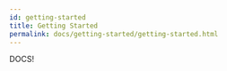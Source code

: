 ```yaml
---
id: getting-started
title: Getting Started
permalink: docs/getting-started/getting-started.html
---
```


DOCS!
